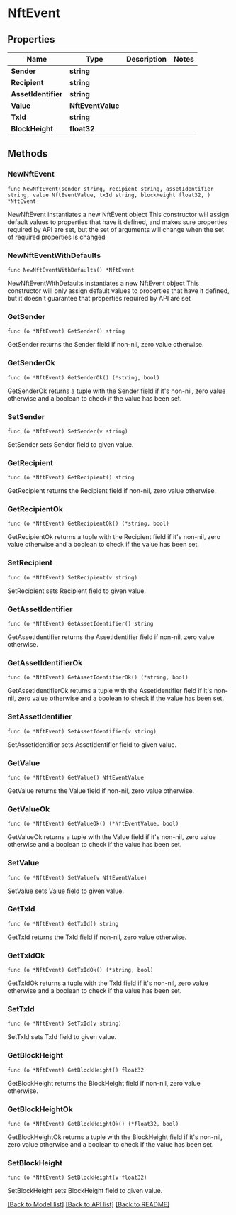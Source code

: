 # NftEvent

## Properties

Name | Type | Description | Notes
------------ | ------------- | ------------- | -------------
**Sender** | **string** |  | 
**Recipient** | **string** |  | 
**AssetIdentifier** | **string** |  | 
**Value** | [**NftEventValue**](NftEventValue.md) |  | 
**TxId** | **string** |  | 
**BlockHeight** | **float32** |  | 

## Methods

### NewNftEvent

`func NewNftEvent(sender string, recipient string, assetIdentifier string, value NftEventValue, txId string, blockHeight float32, ) *NftEvent`

NewNftEvent instantiates a new NftEvent object
This constructor will assign default values to properties that have it defined,
and makes sure properties required by API are set, but the set of arguments
will change when the set of required properties is changed

### NewNftEventWithDefaults

`func NewNftEventWithDefaults() *NftEvent`

NewNftEventWithDefaults instantiates a new NftEvent object
This constructor will only assign default values to properties that have it defined,
but it doesn't guarantee that properties required by API are set

### GetSender

`func (o *NftEvent) GetSender() string`

GetSender returns the Sender field if non-nil, zero value otherwise.

### GetSenderOk

`func (o *NftEvent) GetSenderOk() (*string, bool)`

GetSenderOk returns a tuple with the Sender field if it's non-nil, zero value otherwise
and a boolean to check if the value has been set.

### SetSender

`func (o *NftEvent) SetSender(v string)`

SetSender sets Sender field to given value.


### GetRecipient

`func (o *NftEvent) GetRecipient() string`

GetRecipient returns the Recipient field if non-nil, zero value otherwise.

### GetRecipientOk

`func (o *NftEvent) GetRecipientOk() (*string, bool)`

GetRecipientOk returns a tuple with the Recipient field if it's non-nil, zero value otherwise
and a boolean to check if the value has been set.

### SetRecipient

`func (o *NftEvent) SetRecipient(v string)`

SetRecipient sets Recipient field to given value.


### GetAssetIdentifier

`func (o *NftEvent) GetAssetIdentifier() string`

GetAssetIdentifier returns the AssetIdentifier field if non-nil, zero value otherwise.

### GetAssetIdentifierOk

`func (o *NftEvent) GetAssetIdentifierOk() (*string, bool)`

GetAssetIdentifierOk returns a tuple with the AssetIdentifier field if it's non-nil, zero value otherwise
and a boolean to check if the value has been set.

### SetAssetIdentifier

`func (o *NftEvent) SetAssetIdentifier(v string)`

SetAssetIdentifier sets AssetIdentifier field to given value.


### GetValue

`func (o *NftEvent) GetValue() NftEventValue`

GetValue returns the Value field if non-nil, zero value otherwise.

### GetValueOk

`func (o *NftEvent) GetValueOk() (*NftEventValue, bool)`

GetValueOk returns a tuple with the Value field if it's non-nil, zero value otherwise
and a boolean to check if the value has been set.

### SetValue

`func (o *NftEvent) SetValue(v NftEventValue)`

SetValue sets Value field to given value.


### GetTxId

`func (o *NftEvent) GetTxId() string`

GetTxId returns the TxId field if non-nil, zero value otherwise.

### GetTxIdOk

`func (o *NftEvent) GetTxIdOk() (*string, bool)`

GetTxIdOk returns a tuple with the TxId field if it's non-nil, zero value otherwise
and a boolean to check if the value has been set.

### SetTxId

`func (o *NftEvent) SetTxId(v string)`

SetTxId sets TxId field to given value.


### GetBlockHeight

`func (o *NftEvent) GetBlockHeight() float32`

GetBlockHeight returns the BlockHeight field if non-nil, zero value otherwise.

### GetBlockHeightOk

`func (o *NftEvent) GetBlockHeightOk() (*float32, bool)`

GetBlockHeightOk returns a tuple with the BlockHeight field if it's non-nil, zero value otherwise
and a boolean to check if the value has been set.

### SetBlockHeight

`func (o *NftEvent) SetBlockHeight(v float32)`

SetBlockHeight sets BlockHeight field to given value.



[[Back to Model list]](../README.md#documentation-for-models) [[Back to API list]](../README.md#documentation-for-api-endpoints) [[Back to README]](../README.md)


